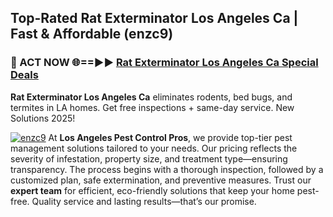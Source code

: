 ## Top-Rated Rat Exterminator Los Angeles Ca | Fast & Affordable (enzc9)

<h3>🐜 ACT NOW 🌐==►► <a href="https://tinyurl.com/yc7vsfwc" rel="nofollow">Rat Exterminator Los Angeles Ca Special Deals</a></h3>

**Rat Exterminator Los Angeles Ca** eliminates rodents, bed bugs, and termites in LA homes. Get free inspections + same-day service. New Solutions 2025!

[![enzc9](https://i.imgur.com/1VzRXn8.jpeg)](https://tinyurl.com/yc7vsfwc)
At **Los Angeles Pest Control Pros**, we provide top-tier pest management solutions tailored to your needs. Our pricing reflects the severity of infestation, property size, and treatment type—ensuring transparency. The process begins with a thorough inspection, followed by a customized plan, safe extermination, and preventive measures. Trust our **expert team** for efficient, eco-friendly solutions that keep your home pest-free. Quality service and lasting results—that’s our promise.